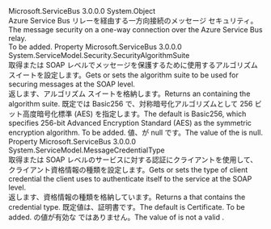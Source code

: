 <Type Name="MessageSecurityOverRelayOneway" FullName="Microsoft.ServiceBus.MessageSecurityOverRelayOneway">
  <TypeSignature Language="C#" Value="public sealed class MessageSecurityOverRelayOneway" />
  <TypeSignature Language="ILAsm" Value=".class public auto ansi sealed beforefieldinit MessageSecurityOverRelayOneway extends System.Object" />
  <TypeSignature Language="DocId" Value="T:Microsoft.ServiceBus.MessageSecurityOverRelayOneway" />
  <TypeSignature Language="VB.NET" Value="Public NotInheritable Class MessageSecurityOverRelayOneway" />
  <TypeSignature Language="F#" Value="type MessageSecurityOverRelayOneway = class" />
  <AssemblyInfo>
    <AssemblyName>Microsoft.ServiceBus</AssemblyName>
    <AssemblyVersion>3.0.0.0</AssemblyVersion>
  </AssemblyInfo>
  <Base>
    <BaseTypeName>System.Object</BaseTypeName>
  </Base>
  <Interfaces />
  <Docs>
    <summary><span data-ttu-id="a9a14-101">Azure Service Bus リレーを経由する一方向接続のメッセージ セキュリティ。</span><span class="sxs-lookup"><span data-stu-id="a9a14-101">The message security on a one-way connection over the Azure Service Bus relay.</span></span></summary>
    <remarks>To be added.</remarks>
  </Docs>
  <Members>
    <Member MemberName="AlgorithmSuite">
      <MemberSignature Language="C#" Value="public System.ServiceModel.Security.SecurityAlgorithmSuite AlgorithmSuite { get; set; }" />
      <MemberSignature Language="ILAsm" Value=".property instance class System.ServiceModel.Security.SecurityAlgorithmSuite AlgorithmSuite" />
      <MemberSignature Language="DocId" Value="P:Microsoft.ServiceBus.MessageSecurityOverRelayOneway.AlgorithmSuite" />
      <MemberSignature Language="VB.NET" Value="Public Property AlgorithmSuite As SecurityAlgorithmSuite" />
      <MemberSignature Language="F#" Value="member this.AlgorithmSuite : System.ServiceModel.Security.SecurityAlgorithmSuite with get, set" Usage="Microsoft.ServiceBus.MessageSecurityOverRelayOneway.AlgorithmSuite" />
      <MemberType>Property</MemberType>
      <AssemblyInfo>
        <AssemblyName>Microsoft.ServiceBus</AssemblyName>
        <AssemblyVersion>3.0.0.0</AssemblyVersion>
      </AssemblyInfo>
      <ReturnValue>
        <ReturnType>System.ServiceModel.Security.SecurityAlgorithmSuite</ReturnType>
      </ReturnValue>
      <Docs>
        <summary><span data-ttu-id="a9a14-102">取得または SOAP レベルでメッセージを保護するために使用するアルゴリズム スイートを設定します。</span><span class="sxs-lookup"><span data-stu-id="a9a14-102">Gets or sets the algorithm suite to be used for securing messages at the SOAP level.</span></span></summary>
        <value><span data-ttu-id="a9a14-103">返します、<see cref="T:System.ServiceModel.Security.SecurityAlgorithmSuite" />アルゴリズム スイートを格納します。</span><span class="sxs-lookup"><span data-stu-id="a9a14-103">Returns an <see cref="T:System.ServiceModel.Security.SecurityAlgorithmSuite" /> containing the algorithm suite.</span></span> <span data-ttu-id="a9a14-104">既定では Basic256 で、対称暗号化アルゴリズムとして 256 ビット高度暗号化標準 (AES) を指定します。</span><span class="sxs-lookup"><span data-stu-id="a9a14-104">The default is Basic256, which specifies 256-bit Advanced Encryption Standard (AES) as the symmetric encryption algorithm.</span></span></value>
        <remarks>To be added.</remarks>
        <exception cref="T:System.ArgumentNullException"><span data-ttu-id="a9a14-105">値、<see cref="T:System.ServiceModel.Security.SecurityAlgorithmSuite" />が null です。</span><span class="sxs-lookup"><span data-stu-id="a9a14-105">The value of the <see cref="T:System.ServiceModel.Security.SecurityAlgorithmSuite" /> is null.</span></span></exception>
      </Docs>
    </Member>
    <Member MemberName="ClientCredentialType">
      <MemberSignature Language="C#" Value="public System.ServiceModel.MessageCredentialType ClientCredentialType { get; set; }" />
      <MemberSignature Language="ILAsm" Value=".property instance valuetype System.ServiceModel.MessageCredentialType ClientCredentialType" />
      <MemberSignature Language="DocId" Value="P:Microsoft.ServiceBus.MessageSecurityOverRelayOneway.ClientCredentialType" />
      <MemberSignature Language="VB.NET" Value="Public Property ClientCredentialType As MessageCredentialType" />
      <MemberSignature Language="F#" Value="member this.ClientCredentialType : System.ServiceModel.MessageCredentialType with get, set" Usage="Microsoft.ServiceBus.MessageSecurityOverRelayOneway.ClientCredentialType" />
      <MemberType>Property</MemberType>
      <AssemblyInfo>
        <AssemblyName>Microsoft.ServiceBus</AssemblyName>
        <AssemblyVersion>3.0.0.0</AssemblyVersion>
      </AssemblyInfo>
      <ReturnValue>
        <ReturnType>System.ServiceModel.MessageCredentialType</ReturnType>
      </ReturnValue>
      <Docs>
        <summary><span data-ttu-id="a9a14-106">取得または SOAP レベルのサービスに対する認証にクライアントを使用して、クライアント資格情報の種類を設定します。</span><span class="sxs-lookup"><span data-stu-id="a9a14-106">Gets or sets the type of client credential the client uses to authenticate itself to the service at the SOAP level.</span></span></summary>
        <value><span data-ttu-id="a9a14-107">返します、<see cref="T:System.ServiceModel.MessageCredentialType" />資格情報の種類を格納しています。</span><span class="sxs-lookup"><span data-stu-id="a9a14-107">Returns a <see cref="T:System.ServiceModel.MessageCredentialType" /> that contains the credential type.</span></span> <span data-ttu-id="a9a14-108">既定値は、証明書です。</span><span class="sxs-lookup"><span data-stu-id="a9a14-108">The default is Certificate.</span></span></value>
        <remarks>To be added.</remarks>
        <exception cref="T:System.ArgumentOutOfRangeException"><span data-ttu-id="a9a14-109"><see cref="P:Microsoft.ServiceBus.MessageSecurityOverRelayOneway.ClientCredentialType" /> の値が有効な <see cref="T:System.ServiceModel.MessageCredentialType" /> ではありません。</span><span class="sxs-lookup"><span data-stu-id="a9a14-109">The value of <see cref="P:Microsoft.ServiceBus.MessageSecurityOverRelayOneway.ClientCredentialType" /> is not a valid <see cref="T:System.ServiceModel.MessageCredentialType" />.</span></span></exception>
      </Docs>
    </Member>
  </Members>
</Type>